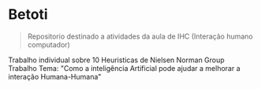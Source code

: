 # Betoti

> Repositorio destinado a atividades da aula de IHC (Interação humano computador)

Trabalho individual sobre 10 Heuristicas de Nielsen Norman Group<br>
Trabalho Tema: "Como a inteligência Artificial pode ajudar a melhorar a interação Humana-Humana"
